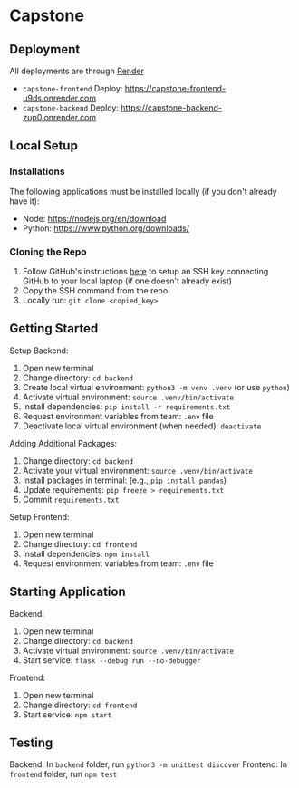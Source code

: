 # Capstone

## Deployment
All deployments are through [Render](https://dashboard.render.com/)
- `capstone-frontend` Deploy: https://capstone-frontend-u9ds.onrender.com
- `capstone-backend` Deploy: https://capstone-backend-zup0.onrender.com

## Local Setup

### Installations
The following applications must be installed locally (if you don't already have it):
- Node: https://nodejs.org/en/download
- Python: https://www.python.org/downloads/

### Cloning the Repo
1. Follow GitHub's instructions [here](https://docs.github.com/en/authentication/connecting-to-github-with-ssh/generating-a-new-ssh-key-and-adding-it-to-the-ssh-agent) to setup an SSH key connecting GitHub to your local laptop (if one doesn't already exist)
2. Copy the SSH command from the repo
3. Locally run: `git clone <copied_key>`

## Getting Started

Setup Backend:
1. Open new terminal
2. Change directory: `cd backend`
3. Create local virtual environment: `python3 -m venv .venv` (or use `python`)
4. Activate virtual environment: `source .venv/bin/activate`
5. Install dependencies: `pip install -r requirements.txt`
6. Request environment variables from team: `.env` file
7. Deactivate local virtual environment (when needed): `deactivate`

Adding Additional Packages:
1. Change directory: `cd backend`
2. Activate your virtual environment: `source .venv/bin/activate`
3. Install packages in terminal: (e.g., `pip install pandas`)
4. Update requirements: `pip freeze > requirements.txt`
5. Commit `requirements.txt`

Setup Frontend:
1. Open new terminal
2. Change directory: `cd frontend`
3. Install dependencies: `npm install`
4. Request environment variables from team: `.env` file

## Starting Application

Backend:
1. Open new terminal
2. Change directory: `cd backend`
3. Activate virtual environment: `source .venv/bin/activate`
4. Start service: `flask --debug run --no-debugger`

Frontend:
1. Open new terminal
2. Change directory: `cd frontend`
3. Start service: `npm start`

## Testing

Backend: In `backend` folder, run `python3 -m unittest discover`
Frontend: In `frontend` folder, run `npm test`
